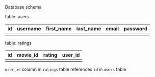 Database schema

table:
users

| id | username | first_name | last_name | email | password |
|----|----------|------------|-----------|-------|----------|
|    |          |            |           |       |          |

table:
ratings

| id | movie_id | rating | user_id |
|----|----------|--------|---------|
|    |          |        |         |

`user_id` column in `ratings` table references `id` in `users` table